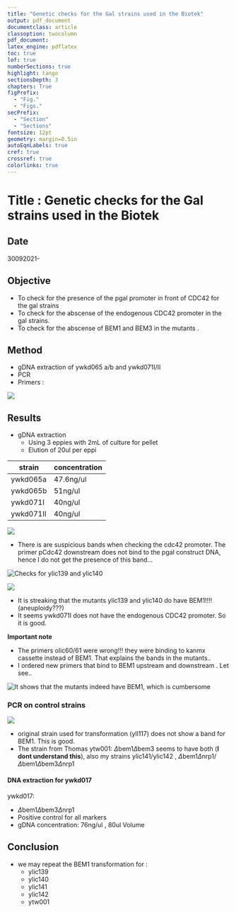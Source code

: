 ```yaml
---
title: "Genetic checks for the Gal strains used in the Biotek"
output: pdf_document
documentclass: article
classoption: twocolumn
pdf_document:
latex_engine: pdflatex
toc: true
lof: true
numberSections: true
highlight: tango
sectionsDepth: 3
chapters: True
figPrefix:
  - "Fig."
  - "Figs."
secPrefix:
  - "Section"
  - "Sections"
fontsize: 12pt
geometry: margin=0.5in
autoEqnLabels: true
cref: true
crossref: true
colorlinks: true
---
```


# Title : Genetic checks for the Gal strains used in the Biotek

## Date

30092021-

## Objective

- To check for the presence of the pgal promoter in front of CDC42 for the gal strains 
- To check for the abscense of the endogenous CDC42 promoter in the gal strains. 
- To check for the abscense of BEM1 and BEM3 in the mutants . 


## Method

- gDNA extraction of ywkd065 a/b and ywkd071I/II
- PCR 
- Primers : 

![](../Images/30092021-Gal1_CDC42_template_with_primers-Map.png)



## Results

- gDNA extraction
    - Using 3 eppies with 2mL of culture for pellet 
    - Elution of 20ul per eppi

| strain    | concentration |
|-----------|---------------|
| ywkd065a  | 47.6ng/ul     |
| ywkd065b  | 51ng/ul       |
| ywkd071I  | 40ng/ul       |
| ywkd071II | 40ng/ul       |


![](../Images/01102021-ywkd065-control-for-pgal-cdc42-sfGFP.png)

- There is are suspicious bands when checking the cdc42 promoter. The primer pCdc42 downstream does not bind to the pgal construct DNA, hence I do not get the presence of this band...

![Checks for ylic139 and ylic140](../Images/05102021-ylic139-140-pgal-cdc42-checks.png)

![](../Images/08102021-ywkd071-pgal-cdc42-ylic139-140-BEM1-BEM3_WEIRD.png)

- It is streaking that the mutants ylic139 and ylic140 do have BEM1!!!! (aneuploidy???)
- It seems ywkd071I does not have the endogenous CDC42 promoter. So it is good.

**Important note**

- The primers olic60/61 were wrong!!! they were binding to kanmx cassette instead of BEM1. That explains the bands in the mutants..
- I ordered new primers that bind to BEM1 upstream and downstream . Let see.. 

![It shows that the mutants indeed have BEM1, which is cumbersome](../Images/141022021-FAILES-RIGHT-PRIMERS-BEM1-on-mutants.png)


### PCR on control strains

![](../Images/18102021-check-on-BEM1-kanmx-yll117-ytw001-ywt004-141a-142a.png)

- original strain used for transformation (yll117) does not show a band for BEM1. This is good. 
- The strain from Thomas ytw001: $\Delta$bem1$\Delta$bem3 seems to have both (**I dont understand this**), also my strains ylic141/ylic142 , 
$\Delta$bem1$\Delta$nrp1/$\Delta$bem1$\Delta$bem3$\Delta$nrp1

#### DNA extraction for ywkd017

ywkd017: 

  - $\Delta$bem1$\Delta$bem3$\Delta$nrp1 
  - Positive control for all markers 
  - gDNA concentration: 76ng/ul , 80ul Volume 

## Conclusion

- we may repeat the BEM1 transformation for :
  - ylic139
  - ylic140
  - ylic141
  - ylic142
  - ytw001 

